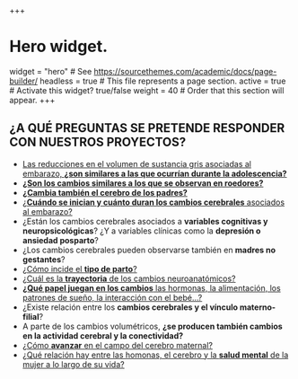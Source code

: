 +++
# Hero widget.
widget = "hero"  # See https://sourcethemes.com/academic/docs/page-builder/
headless = true  # This file represents a page section.
active = true  # Activate this widget? true/false
weight = 40  # Order that this section will appear.
+++

## ¿A QUÉ PREGUNTAS SE PRETENDE RESPONDER CON NUESTROS PROYECTOS?

-   [Las reducciones en el volumen de sustancia gris asociadas al embarazo, **¿son similares a las que ocurrían durante la adolescencia?**](https://pubmed.ncbi.nlm.nih.gov/30663172/)
-   [**¿Son los cambios similares a los que se observan en roedores?**](https://www.sciencedirect.com/science/article/pii/S030645301931248X?via%3Dihub)
-   [**¿Cambia también el cerebro de los padres?**](https://academic.oup.com/cercorcomms/article/1/1/tgaa082/5955504)
-	[¿**Cuándo se inician y cuánto duran los cambios cerebrales** asociados al embarazo?](https://pubmed.ncbi.nlm.nih.gov/27991897/)
-	¿Están los cambios cerebrales asociados a **variables cognitivas y neuropsicológicas**? ¿Y a variables clínicas como la **depresión o ansiedad posparto**?
-	¿Los cambios cerebrales pueden observarse también en **madres no gestantes**?
-	[¿Cómo incide el **tipo de parto**?](https://www.nature.com/articles/s41593-023-01513-2)
-	[¿Cuál es la **trayectoria** de los cambios neuroanatómicos?](https://www.nature.com/articles/s41593-023-01513-2)
-	[**¿Qué papel juegan en los cambios** las hormonas, la alimentación, los patrones de sueño, la interacción con el bebé…?](https://www.nature.com/articles/s41583-023-00733-6)
-	¿Existe relación entre los **cambios cerebrales y el vínculo materno-filial**?
-	A parte de los cambios volumétricos, **¿se producen también cambios en la actividad cerebral y la conectividad?**
-   [¿Cómo **avanzar** en el campo del cerebro maternal?](https://www.nature.com/articles/s41593-024-01629-z)
-   [¿Qué relación hay entre las homonas, el cerebro y la **salud mental** de la mujer a lo largo de su vida?](https://www.nature.com/articles/s44220-024-00224-2)